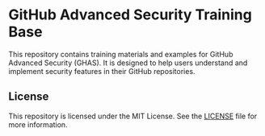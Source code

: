 # GitHub Advanced Security Training Base

This repository contains training materials and examples for GitHub Advanced Security (GHAS). It is designed to help users understand and implement security features in their GitHub repositories.


## License

This repository is licensed under the MIT License. See the [LICENSE](LICENSE) file for more information.
